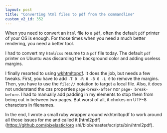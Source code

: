 ```yaml
---
layout: post
title: "Converting html files to pdf from the commandline"
custom_v2_id: 352
---
```


When you need to convert an `html` file to a `pdf`, often the default `pdf`
printer of your OS is enough. For those times when you need a much better
rendering, you need a better tool.

I had to convert my `html`/`css` resume to a `pdf` file today. The default
`pdf` printer on Ubuntu was discarding the background color and adding useless
margins.

I finally resorted to using
[wkhtmltopdf](http://code.google.com/p/wkhtmltopdf/). It does the job, but
needs a few tweaks. First, you have to add `-T 0 -R 0 -B 0 -L 0` to remove the
margins. Then, you have to use the `file://` notation to target a local file.
Also, it does not understand the css properties `page-break-after` nor `page-
break-before`. I had to manually add padding in my elements to stop them from
being cut in between two pages. But worst of all, it chokes on UTF-8
characters in filenames.

In the end, I wrote a small ruby wrapper around wkhtmltopdf to work around all
those issues for me and called it [html2pdf](https://github.com/pixelastic/oro
shi/blob/master/scripts/bin/html2pdf).

